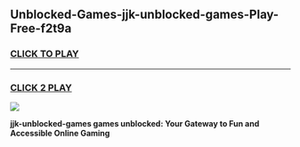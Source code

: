 
## Unblocked-Games-jjk-unblocked-games-Play-Free-f2t9a
<h3>
<a href="https://premium76.site?title=jjk-unblocked-games&ref=15A">CLICK TO PLAY</a></h3>
<hr>

<h3>
<a href="https://premium76.site?title=jjk-unblocked-games&ref=15A">CLICK 2 PLAY</a>
  
</h3>

<a href="https://premium76.site?title=jjk-unblocked-games&ref=15A"><img src="https://clearcache.store/games.png"></a>


**jjk-unblocked-games games unblocked: Your Gateway to Fun and Accessible Online Gaming**
